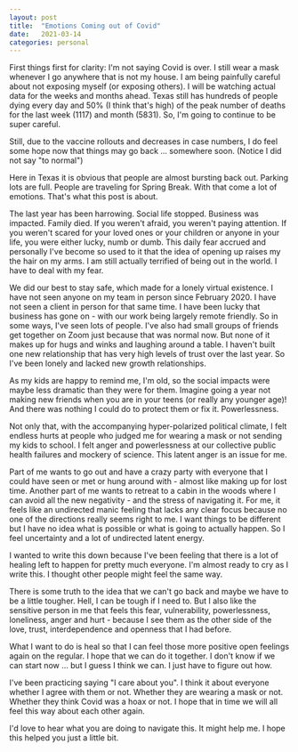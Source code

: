 ```yaml
---
layout: post
title:  "Emotions Coming out of Covid"
date:   2021-03-14
categories: personal
---
```


First things first for clarity:  I'm not saying Covid is over.  I still wear a mask whenever I go anywhere that is not my house.  I am being painfully careful about not exposing myself (or exposing others).  I will be watching actual data for the weeks and months ahead.  Texas still has hundreds of people dying every day and 50% (I think that's high) of the peak number of deaths for the last week (1117) and month (5831).  So, I'm going to continue to be super careful.

Still, due to the vaccine rollouts and decreases in case numbers, I do feel some hope now that things may go back ... somewhere soon.  (Notice I did not say "to normal")

Here in Texas it is obvious that people are almost bursting back out.  Parking lots are full.  People are traveling for Spring Break.  With that come a lot of emotions.  That's what this post is about.

The last year has been harrowing.  Social life stopped.  Business was impacted.  Family died.  If you weren't afraid, you weren't paying attention.  If you weren't scared for your loved ones or your children or anyone in your life, you were either lucky, numb or dumb.  This daily fear accrued and personally I've become so used to it that the idea of opening up raises my the hair on my arms.  I am still actually terrified of being out in the world.  I have to deal with my fear.

We did our best to stay safe, which made for a lonely virtual existence.  I have not seen anyone on my team in person since February 2020.  I have not seen a client in person for that same time.  I have been lucky that business has gone on - with our work being largely remote friendly.  So in some ways, I've seen lots of people.  I've also had small groups of friends get together on Zoom just because that was normal now.  But none of it makes up for hugs and winks and laughing around a table.  I haven't built one new relationship that has very high levels of trust over the last year.  So I've been lonely and lacked new growth relationships.

As my kids are happy to remind me, I'm old, so the social impacts were maybe less dramatic than they were for them.  Imagine going a year not making new friends when you are in your teens (or really any younger age)!  And there was nothing I could do to protect them or fix it.  Powerlessness.

Not only that, with the accompanying hyper-polarized political climate, I felt endless hurts at people who judged me for wearing a mask or not sending my kids to school.  I felt anger and powerlessness at our collective public health failures and mockery of science.  This latent anger is an issue for me.

Part of me wants to go out and have a crazy party with everyone that I could have seen or met or hung around with - almost like making up for lost time.  Another part of me wants to retreat to a cabin in the woods where I can avoid all the new negativity - and the stress of navigating it.  For me, it feels like an undirected manic feeling that lacks any clear focus because no one of the directions really seems right to me.  I want things to be different but I have no idea what is possible or what is going to actually happen.  So I feel uncertainty and a lot of undirected latent energy.

I wanted to write this down because I've been feeling that there is a lot of healing left to happen for pretty much everyone.  I'm almost ready to cry as I write this.  I thought other people might feel the same way.

There is some truth to the idea that we can't go back and maybe we have to be a little tougher.  Hell, I can be tough if I need to.  But I also like the sensitive person in me that feels this fear, vulnerability, powerlessness, loneliness, anger and hurt - because I see them as the other side of the love, trust, interdependence and openness that I had before.  

What I want to do is heal so that I can feel those more positive open feelings again on the regular.  I hope that we can do it together.  I don't know if we can start now ... but I guess I think we can.  I just have to figure out how.  

I've been practicing saying "I care about you".  I think it about everyone whether I agree with them or not.  Whether they are wearing a mask or not.  Whether they think Covid was a hoax or not.  I hope that in time we will all feel this way about each other again.

I'd love to hear what you are doing to navigate this.  It might help me.  I hope this helped you just a little bit.

